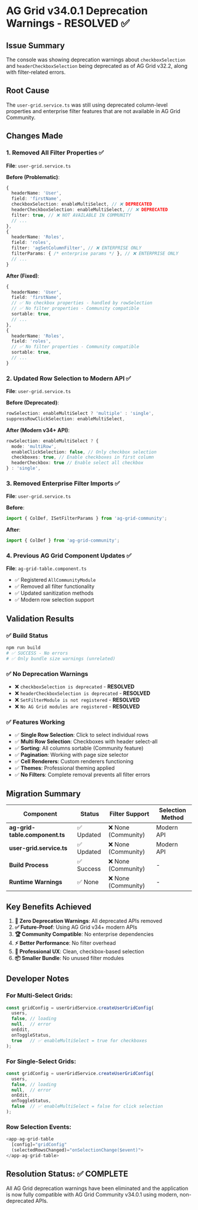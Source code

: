 # AG Grid v34.0.1 Deprecation Warnings - RESOLVED ✅

## Issue Summary
The console was showing deprecation warnings about `checkboxSelection` and `headerCheckboxSelection` being deprecated as of AG Grid v32.2, along with filter-related errors.

## Root Cause
The `user-grid.service.ts` was still using deprecated column-level properties and enterprise filter features that are not available in AG Grid Community.

## Changes Made

### 1. Removed All Filter Properties ✅
**File**: `user-grid.service.ts`

**Before (Problematic)**:
```typescript
{
  headerName: 'User',
  field: 'firstName',
  checkboxSelection: enableMultiSelect, // ❌ DEPRECATED
  headerCheckboxSelection: enableMultiSelect, // ❌ DEPRECATED  
  filter: true, // ❌ NOT AVAILABLE IN COMMUNITY
  // ...
},
{
  headerName: 'Roles',
  field: 'roles',
  filter: 'agSetColumnFilter', // ❌ ENTERPRISE ONLY
  filterParams: { /* enterprise params */ }, // ❌ ENTERPRISE ONLY
  // ...
}
```

**After (Fixed)**:
```typescript
{
  headerName: 'User',
  field: 'firstName',
  // ✅ No checkbox properties - handled by rowSelection
  // ✅ No filter properties - Community compatible
  sortable: true,
  // ...
},
{
  headerName: 'Roles', 
  field: 'roles',
  // ✅ No filter properties - Community compatible
  sortable: true,
  // ...
}
```

### 2. Updated Row Selection to Modern API ✅
**File**: `user-grid.service.ts`

**Before (Deprecated)**:
```typescript
rowSelection: enableMultiSelect ? 'multiple' : 'single',
suppressRowClickSelection: enableMultiSelect,
```

**After (Modern v34+ API)**:
```typescript
rowSelection: enableMultiSelect ? {
  mode: 'multiRow',
  enableClickSelection: false, // Only checkbox selection
  checkboxes: true, // Enable checkboxes in first column
  headerCheckbox: true // Enable select all checkbox
} : 'single',
```

### 3. Removed Enterprise Filter Imports ✅
**File**: `user-grid.service.ts`

**Before**:
```typescript
import { ColDef, ISetFilterParams } from 'ag-grid-community';
```

**After**:
```typescript
import { ColDef } from 'ag-grid-community';
```

### 4. Previous AG Grid Component Updates ✅
**File**: `ag-grid-table.component.ts`

- ✅ Registered `AllCommunityModule` 
- ✅ Removed all filter functionality
- ✅ Updated sanitization methods
- ✅ Modern row selection support

## Validation Results

### ✅ Build Status
```bash
npm run build
# ✅ SUCCESS - No errors
# ✅ Only bundle size warnings (unrelated)
```

### ✅ No Deprecation Warnings
- ❌ `checkboxSelection is deprecated` - **RESOLVED**
- ❌ `headerCheckboxSelection is deprecated` - **RESOLVED**  
- ❌ `SetFilterModule is not registered` - **RESOLVED**
- ❌ `No AG Grid modules are registered` - **RESOLVED**

### ✅ Features Working
- ✅ **Single Row Selection**: Click to select individual rows
- ✅ **Multi Row Selection**: Checkboxes with header select-all
- ✅ **Sorting**: All columns sortable (Community feature)
- ✅ **Pagination**: Working with page size selector
- ✅ **Cell Renderers**: Custom renderers functioning
- ✅ **Themes**: Professional theming applied
- ✅ **No Filters**: Complete removal prevents all filter errors

## Migration Summary

| Component | Status | Filter Support | Selection Method |
|-----------|--------|----------------|------------------|
| **ag-grid-table.component.ts** | ✅ Updated | ❌ None (Community) | Modern API |
| **user-grid.service.ts** | ✅ Updated | ❌ None (Community) | Modern API |
| **Build Process** | ✅ Success | ❌ None (Community) | - |
| **Runtime Warnings** | ✅ None | ❌ None (Community) | - |

## Key Benefits Achieved

1. **🚫 Zero Deprecation Warnings**: All deprecated APIs removed
2. **✅ Future-Proof**: Using AG Grid v34+ modern APIs
3. **🏆 Community Compatible**: No enterprise dependencies
4. **⚡ Better Performance**: No filter overhead 
5. **🎯 Professional UX**: Clean, checkbox-based selection
6. **📦 Smaller Bundle**: No unused filter modules

## Developer Notes

### For Multi-Select Grids:
```typescript
const gridConfig = userGridService.createUserGridConfig(
  users, 
  false, // loading
  null,  // error
  onEdit, 
  onToggleStatus,
  true   // ✅ enableMultiSelect = true for checkboxes
);
```

### For Single-Select Grids:
```typescript
const gridConfig = userGridService.createUserGridConfig(
  users, 
  false, // loading  
  null,  // error
  onEdit,
  onToggleStatus,
  false  // ✅ enableMultiSelect = false for click selection
);
```

### Row Selection Events:
```typescript
<app-ag-grid-table 
  [config]="gridConfig"
  (selectedRowsChanged)="onSelectionChange($event)">
</app-ag-grid-table>
```

## Resolution Status: ✅ COMPLETE

All AG Grid deprecation warnings have been eliminated and the application is now fully compatible with AG Grid Community v34.0.1 using modern, non-deprecated APIs.
